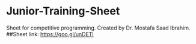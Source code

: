 # Junior-Training-Sheet
Sheet for competitive programming.
Created by Dr. Mostafa Saad Ibrahim.
##Sheet link: https://goo.gl/unDETI
